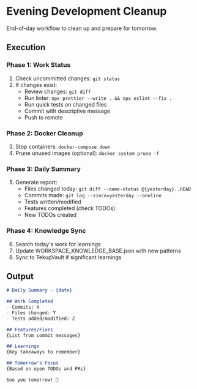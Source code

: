 # Evening Development Cleanup

End-of-day workflow to clean up and prepare for tomorrow.

## Execution

### Phase 1: Work Status

1. Check uncommitted changes: `git status`
2. If changes exist:
   - Review changes: `git diff`
   - Run linter: `npx prettier --write . && npx eslint --fix .`
   - Run quick tests on changed files
   - Commit with descriptive message
   - Push to remote

### Phase 2: Docker Cleanup

3. Stop containers: `docker-compose down`
4. Prune unused images (optional): `docker system prune -f`

### Phase 3: Daily Summary

5. Generate report:
   - Files changed today: `git diff --name-status @{yesterday}..HEAD`
   - Commits made: `git log --since=yesterday --oneline`
   - Tests written/modified
   - Features completed (check TODOs)
   - New TODOs created

### Phase 4: Knowledge Sync

6. Search today's work for learnings
7. Update WORKSPACE_KNOWLEDGE_BASE.json with new patterns
8. Sync to TekupVault if significant learnings

## Output

```markdown
# Daily Summary - {date}

## Work Completed
- Commits: X
- Files changed: Y
- Tests added/modified: Z

## Features/Fixes
{List from commit messages}

## Learnings
{Key takeaways to remember}

## Tomorrow's Focus
{Based on open TODOs and PRs}

See you tomorrow! 👋
```
